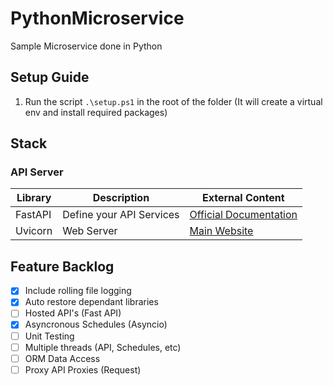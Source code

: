 # PythonMicroservice
Sample Microservice done in Python

## Setup Guide
1. Run the script `.\setup.ps1` in the root of the folder (It will create a virtual env and install required packages)

## Stack

### API Server
Library  | Description | External Content
------------- | ------------- | -------------
FastAPI | Define your API Services | [Official Documentation](https://fastapi.tiangolo.com/)
Uvicorn  | Web Server | [Main Website](https://www.uvicorn.org/)


## Feature Backlog
- [x] Include rolling file logging
- [x] Auto restore dependant libraries
- [ ] Hosted API's (Fast API)
- [x] Asyncronous Schedules (Asyncio)
- [ ] Unit Testing
- [ ] Multiple threads (API, Schedules, etc)
- [ ] ORM Data Access
- [ ] Proxy API Proxies (Request)
